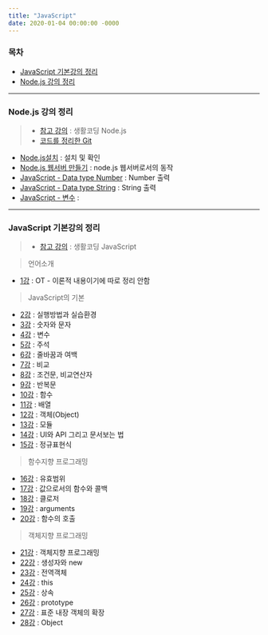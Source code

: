 ```yaml
---
title: "JavaScript"
date: 2020-01-04 00:00:00 -0000
---
```


### 목차

* [JavaScript 기본강의 정리](#JavaScript-기본강의-정리)
* [Node.js 강의 정리](#Node.js-강의-정리)

---

### Node.js 강의 정리

> * [참고 강의](https://opentutorials.org/course/3332) : 생활코딩 Node.js
> * [코드를 정리한 Git]()

* [Node.js설치](https://goodayth.github.io/Nodejs-1/) : 설치 및 확인
* [Node.js 웹서버 만들기](https://goodayth.github.io/Nodejs-2/) : node.js 웹서버로서의 동작
* [JavaScript - Data type Number](https://goodayth.github.io/Nodejs-3/) : Number 출력
* [JavaScript - Data type String](https://goodayth.github.io/Nodejs-4/) : String 출력
* [JavaScript - 변수](https://goodayth.github.io/Nodejs-5/) : 

---

### JavaScript 기본강의 정리

> * [참고 강의](https://opentutorials.org/course/743) : 생활코딩 JavaScript

> 언어소개

* [1강](https://goodayth.github.io/JS-1/) : OT - 이론적 내용이기에 따로 정리 안함

> JavaScript의 기본

* [2강](https://goodayth.github.io/JS-2/) : 실행방법과 실습환경
* [3강](https://goodayth.github.io/JS-3/) : 숫자와 문자
* [4강](https://goodayth.github.io/JS-4/) : 변수
* [5강](https://goodayth.github.io/JS-5/) : 주석
* [6강](https://goodayth.github.io/JS-6/) : 줄바꿈과 여백
* [7강](https://goodayth.github.io/JS-7/) : 비교
* [8강](https://goodayth.github.io/JS-8/) : 조건문, 비교연산자
* [9강](https://goodayth.github.io/JS-9/) : 반복문
* [10강](https://goodayth.github.io/JS-10/) : 함수
* [11강](https://goodayth.github.io/JS-11/) : 배열
* [12강](https://goodayth.github.io/JS-12/) : 객체(Object)
* [13강](https://goodayth.github.io/JS-13/) : 모듈
* [14강](https://goodayth.github.io/JS-14/) : UI와 API 그리고 문서보는 법
* [15강](https://goodayth.github.io/JS-15/) : 정규표현식

> 함수지향 프로그래밍

* [16강](https://goodayth.github.io/JS-16/) : 유효범위
* [17강](https://goodayth.github.io/JS-17/) : 값으로서의 함수와 콜백
* [18강](https://goodayth.github.io/JS-18/) : 클로저
* [19강](https://goodayth.github.io/JS-19/) : arguments
* [20강](https://goodayth.github.io/JS-20/) : 함수의 호출

> 객체지향 프로그래밍

* [21강](https://goodayth.github.io/JS-21/) : 객체지향 프로그래밍
* [22강](https://goodayth.github.io/JS-22/) : 생성자와 new
* [23강](https://goodayth.github.io/JS-23/) : 전역객체
* [24강](https://goodayth.github.io/JS-24/) : this
* [25강](https://goodayth.github.io/JS-25/) : 상속
* [26강](https://goodayth.github.io/JS-26/) : prototype
* [27강](https://goodayth.github.io/JS-27/) : 표준 내장 객체의 확장
* [28강](https://goodayth.github.io/JS-28/) : Object